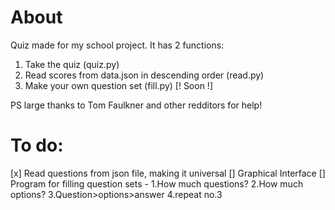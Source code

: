 # About
Quiz made for my school project. It has 2 functions:
1. Take the quiz (quiz.py)
2. Read scores from data.json in descending order (read.py)
3. Make your own question set (fill.py) [! Soon !]

PS large thanks to Tom Faulkner and other redditors for help!

# To do:
[x] Read questions from json file, making it universal
[] Graphical Interface
[] Program for filling question sets - 1.How much questions? 2.How much options? 3.Question>options>answer 4.repeat no.3
